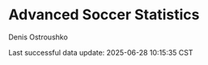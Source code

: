 # Advanced Soccer Statistics
Denis Ostroushko

<!-- gfm -->

Last successful data update: 2025-06-28 10:15:35 CST
